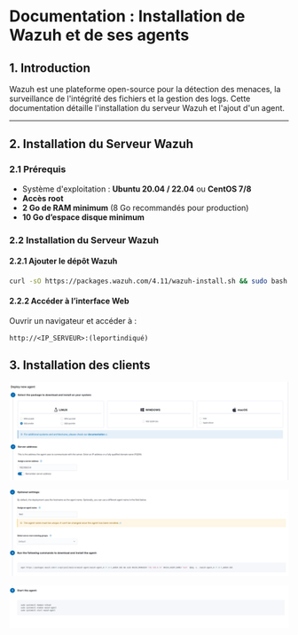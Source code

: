 # Documentation : Installation de Wazuh et de ses agents

## 1. Introduction
Wazuh est une plateforme open-source pour la détection des menaces, la surveillance de l'intégrité des fichiers et la gestion des logs. Cette documentation détaille l'installation du serveur Wazuh et l'ajout d'un agent.

---

## 2. Installation du Serveur Wazuh
### 2.1 Prérequis
- Système d'exploitation : **Ubuntu 20.04 / 22.04** ou **CentOS 7/8**
- **Accès root**
- **2 Go de RAM minimum** (8 Go recommandés pour production)
- **10 Go d’espace disque minimum**

### 2.2 Installation du Serveur Wazuh
#### 2.2.1 Ajouter le dépôt Wazuh
```bash
curl -sO https://packages.wazuh.com/4.11/wazuh-install.sh && sudo bash ./wazuh-install.sh -a
```

#### 2.2.2 Accéder à l’interface Web
Ouvrir un navigateur et accéder à :
```
http://<IP_SERVEUR>:(leportindiqué)
```

## 3. Installation des clients


![1eretape](https://raw.githubusercontent.com/PatrickDummans/Bourges2025/refs/heads/main/images/1eretape.png)

![2emeetape](https://raw.githubusercontent.com/PatrickDummans/Bourges2025/refs/heads/main/images/2emeetape.png)

![3emeetape](https://raw.githubusercontent.com/PatrickDummans/Bourges2025/refs/heads/main/images/3emeetape.png)

